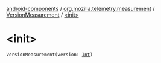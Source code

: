 [android-components](../../index.md) / [org.mozilla.telemetry.measurement](../index.md) / [VersionMeasurement](index.md) / [&lt;init&gt;](./-init-.md)

# &lt;init&gt;

`VersionMeasurement(version: `[`Int`](https://kotlinlang.org/api/latest/jvm/stdlib/kotlin/-int/index.html)`)`
